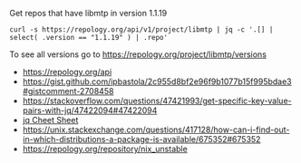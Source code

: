 Get repos that have libmtp in version 1.1.19

`curl -s https://repology.org/api/v1/project/libmtp | jq -c '.[] | select( .version == "1.1.19" ) | .repo'`

To see all versions go to https://repology.org/project/libmtp/versions

- https://repology.org/api
- https://gist.github.com/ipbastola/2c955d8bf2e96f9b1077b15f995bdae3#gistcomment-2708458
- https://stackoverflow.com/questions/47421993/get-specific-key-value-pairs-with-jq/47422094#47422094
- [jq Cheet Sheet](https://gist.github.com/olih/f7437fb6962fb3ee9fe95bda8d2c8fa4)
- https://unix.stackexchange.com/questions/417128/how-can-i-find-out-in-which-distributions-a-package-is-available/675352#675352
- https://repology.org/repository/nix_unstable
